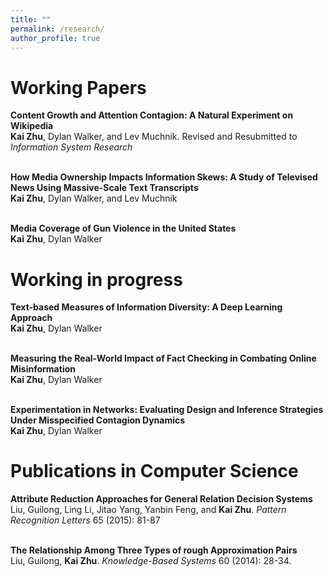 ```yaml
---
title: ""
permalink: /research/
author_profile: true
---
```


# Working Papers
<b>Content Growth and Attention Contagion: A Natural Experiment on Wikipedia</b>
<br><b>Kai Zhu</b>, Dylan Walker, and Lev Muchnik.
Revised and Resubmitted to <i>Information System Research</i>

<br><b>How Media Ownership Impacts Information Skews: A Study of Televised News Using Massive-Scale Text Transcripts</b> 
<br><b>Kai Zhu</b>, Dylan Walker, and Lev Muchnik

<br><b>Media Coverage of Gun Violence in the United States</b> 
<br><b>Kai Zhu</b>, Dylan Walker


# Working in progress
<b>Text-based Measures of Information Diversity: A Deep Learning Approach</b> 
<br><b>Kai Zhu</b>, Dylan Walker

<br><b>Measuring the Real-World Impact of Fact Checking in Combating Online Misinformation</b> 
<br><b>Kai Zhu</b>, Dylan Walker

<br><b>Experimentation in Networks: Evaluating Design and Inference Strategies Under Misspecified Contagion Dynamics</b> 
<br><b>Kai Zhu</b>, Dylan Walker


# Publications in Computer Science
<b>Attribute Reduction Approaches for General Relation Decision Systems</b> 
<br>Liu, Guilong, Ling Li, Jitao Yang, Yanbin Feng, and <b>Kai Zhu</b>. <i>Pattern Recognition Letters</i> 65 (2015): 81-87

<br><b>The Relationship Among Three Types of rough Approximation Pairs</b> 
<br>Liu, Guilong, <b>Kai Zhu</b>. <i>Knowledge-Based Systems</i> 60 (2014): 28-34.

